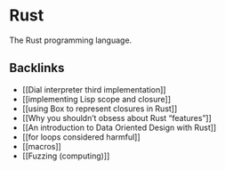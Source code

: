 # Rust

The Rust programming language.


## Backlinks

-   [[Dial interpreter third implementation]]
-   [[implementing Lisp scope and closure]]
-   [[using Box to represent closures in Rust]]
-   [[Why you shouldn&rsquo;t obsess about Rust &ldquo;features&rdquo;]]
-   [[An introduction to Data Oriented Design with Rust]]
-   [[for loops considered harmful]]
-   [[macros]]
-   [[Fuzzing (computing)]]
